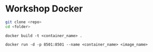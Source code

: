 # Workshop Docker 

```bash 
git clone <repo>
cd <folder>
```

```
docker build -t <container_name> .

docker run -d -p 8501:8501 --name <container_name> <image_name>
```